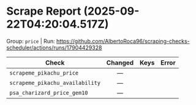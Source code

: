 # Scrape Report (2025-09-22T04:20:04.517Z)

Group: `price`  |  Run: https://github.com/AlbertoRoca96/scraping-checks-scheduler/actions/runs/17904429328

| Check | Changed | Keys | Error |
|---|:---:|:--|:--|
| `scrapeme_pikachu_price` | — |  |  |
| `scrapeme_pikachu_availability` | — |  |  |
| `psa_charizard_price_gem10` | — |  |  |
